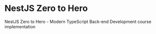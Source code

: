 # NestJS Zero to Hero

NestJS Zero to Hero - Modern TypeScript Back-end Development course implementation
